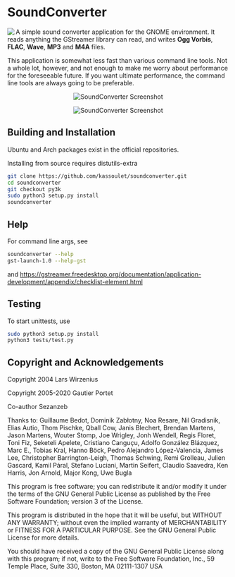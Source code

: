 # SoundConverter

<img align="left" src="data/soundconverter.png"> A simple sound converter
application for the GNOME environment. It reads anything the GStreamer library can
read, and writes **Ogg Vorbis**, **FLAC**, **Wave**, **MP3** and **M4A** files.

This application is somewhat less fast than various command line tools.
Not a whole lot, however, and not enough to make me worry about
performance for the foreseeable future. If you want ultimate
performance, the command line tools are always going to be preferable.

<p align="center">
    <img src="data/screenshot.png" alt="SoundConverter Screenshot"/>
</p>

<p align="center">
    <img src="data/screenshot_batch.png" alt="SoundConverter Screenshot"/>
</p>

## Building and Installation

Ubuntu and Arch packages exist in the official repositories.

Installing from source requires distutils-extra

```bash
git clone https://github.com/kassoulet/soundconverter.git
cd soundconverter
git checkout py3k
sudo python3 setup.py install
soundconverter
```

## Help

For command line args, see

```bash
soundconverter --help
gst-launch-1.0 --help-gst
```

and https://gstreamer.freedesktop.org/documentation/application-development/appendix/checklist-element.html

## Testing

To start unittests, use

```bash
sudo python3 setup.py install
python3 tests/test.py
```

## Copyright and Acknowledgements

Copyright 2004 Lars Wirzenius

Copyright 2005-2020 Gautier Portet

Co-author Sezanzeb

Thanks to: Guillaume Bedot, Dominik Zabłotny, Noa Resare, Nil Gradisnik, Elias Autio, Thom Pischke, Qball Cow, Janis Blechert, Brendan Martens, Jason Martens, Wouter Stomp, Joe Wrigley, Jonh Wendell, Regis Floret, Toni Fiz, Seketeli Apelete, Cristiano Canguçu, Adolfo González Blázquez, Marc E., Tobias Kral, Hanno Böck, Pedro Alejandro López-Valencia, James Lee, Christopher Barrington-Leigh, Thomas Schwing, Remi Grolleau, Julien Gascard, Kamil Páral, Stefano Luciani, Martin Seifert, Claudio Saavedra, Ken Harris, Jon Arnold, Major Kong, Uwe Bugla


This program is free software; you can redistribute it and/or modify it
under the terms of the GNU General Public License as published by the
Free Software Foundation; version 3 of the License.

This program is distributed in the hope that it will be useful, but
WITHOUT ANY WARRANTY; without even the implied warranty of
MERCHANTABILITY or FITNESS FOR A PARTICULAR PURPOSE. See the GNU General
Public License for more details.

You should have received a copy of the GNU General Public License along
with this program; if not, write to the Free Software Foundation, Inc.,
59 Temple Place, Suite 330, Boston, MA 02111-1307 USA

